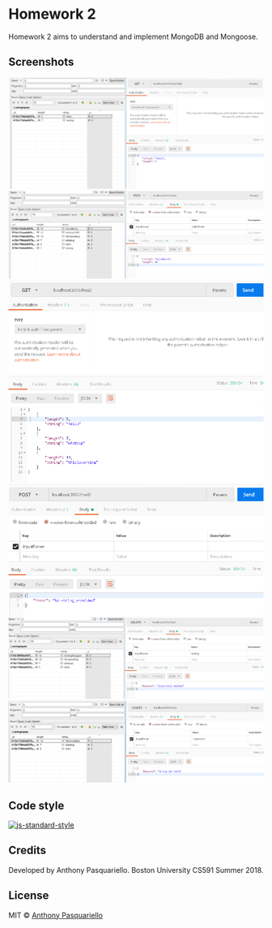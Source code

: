 # Homework 2
Homework 2 aims to understand and implement MongoDB and Mongoose.

## Screenshots
![alt text](https://github.com/antpas/CS591/blob/hw2/screenshots/hw2_1.PNG)
![alt text](https://github.com/antpas/CS591/blob/hw2/screenshots/hw2_2.PNG)
![alt text](https://github.com/antpas/CS591/blob/hw2/screenshots/hw2_6.PNG)
![alt text](https://github.com/antpas/CS591/blob/hw2/screenshots/hw2_3.PNG)
![alt text](https://github.com/antpas/CS591/blob/hw2/screenshots/hw2_4.PNG)
![alt text](https://github.com/antpas/CS591/blob/hw2/screenshots/hw2_5.PNG)
## Code style
[![js-standard-style](https://img.shields.io/badge/code%20style-standard-brightgreen.svg?style=flat)](https://github.com/feross/standard)

## Credits
Developed by Anthony Pasquariello.
Boston University CS591 Summer 2018.

## License

MIT © [Anthony Pasquariello](https://github.com/antpas)
